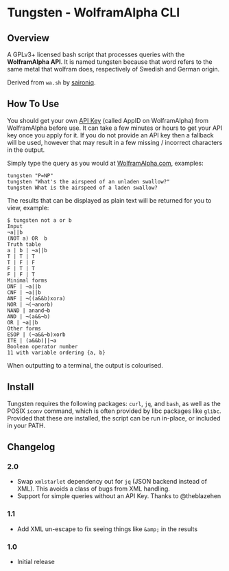 # Tungsten - WolframAlpha CLI

## Overview

A GPLv3+ licensed bash script that processes queries with the **WolframAlpha API**. It is named tungsten because that word refers to the same metal that wolfram does, respectively of Swedish and German origin.

Derived from `wa.sh` by [saironiq](https://github.com/saironiq/shellscripts/tree/master/wolframalpha_com).

## How To Use

You should get your own [API Key](https://developer.wolframalpha.com/portal/apisignup.html) (called AppID on WolframAlpha) from WolframAlpha before use. It can take a few minutes or hours to get your API key once you apply for it. If you do not provide an API key then a fallback will be used, however that may result in a few missing / incorrect characters in the output.

Simply type the query as you would at [WolframAlpha.com](https://wolframalpha.com), examples:

    tungsten "P=NP"
    tungsten "What's the airspeed of an unladen swallow?"
    tungsten What is the airspeed of a laden swallow?

The results that can be displayed as plain text will be returned for you to view, example:

    $ tungsten not a or b
    Input
    ¬a||b
    (NOT a) OR  b
    Truth table
    a | b | ¬a||b
    T | T | T
    T | F | F
    F | T | T
    F | F | T
    Minimal forms
    DNF | ¬a||b
    CNF | ¬a||b
    ANF | ¬((a&&b)xora)
    NOR | ¬(¬anorb)
    NAND | anand¬b
    AND | ¬(a&&¬b)
    OR | ¬a||b
    Other forms
    ESOP | (¬a&&¬b)xorb
    ITE | (a&&b)||¬a
    Boolean operator number
    11 with variable ordering {a, b}

When outputting to a terminal, the output is colourised.

## Install

Tungsten requires the following packages: `curl`, `jq`, and `bash`, as well as the POSIX `iconv` command, which is often provided by libc packages like `glibc`. Provided that these are installed, the script can be run in-place, or included in your PATH.

## Changelog

### 2.0

* Swap `xmlstarlet` dependency out for `jq` (JSON backend instead of XML). This avoids a class of bugs from XML handling.
* Support for simple queries without an API Key. Thanks to @theblazehen

### 1.1
*   Add XML un-escape to fix seeing things like `&amp;` in the results

### 1.0
*   Initial release
